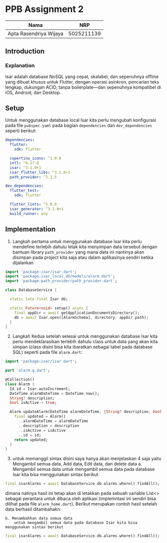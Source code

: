 # PPB Assignment 2

| Nama                       | NRP           |
|----------------------------|---------------|
| Apta Rasendriya Wijaya     |5025211139     |

## Introduction

### Explanation
Isar adalah database NoSQL yang cepat, skalabel, dan sepenuhnya offline yang dibuat khusus untuk Flutter, dengan operasi asinkron, pencarian teks lengkap, dukungan ACID, tanpa boilerplate—dan sepenuhnya kompatibel di iOS, Android, dan Desktop.


## Setup
Untuk menggunakan database local Isar kita perlu mengubah konfigurasi pada file `pubspec.yaml` pada bagian `dependencies` dan `dev_dependencies` seperti berikut:

```yaml
dependencies:
  flutter:
    sdk: flutter

  cupertino_icons: ^1.0.8
  intl: ^0.17.0
  isar: ^3.1.0+1
  isar_flutter_libs: ^3.1.0+1
  path_provider: ^2.1.5

dev_dependencies:
  flutter_test:
    sdk: flutter

  flutter_lints: ^5.0.0
  isar_generator: ^3.1.0+1
  build_runner: any
```

## Implementation
1. Langkah pertama untuk menggunakan database Isar kita perlu mendefine terlebih dahulu letak kita menyimpan data tersebut dengan bantuan library `path_provider` yang mana data ini nantinya akan disimpan pada project kita saja atau dalam aplikasinya sendiri ketika dijalankan

```dart
import 'package:isar/isar.dart';
import 'package:isar_local_db/models/alarm.dart';
import 'package:path_provider/path_provider.dart';

class DatabaseService {

  static late final Isar db;

  static Future<void> setup() async {
    final appDir = await getApplicationDocumentsDirectory();
    db = await Isar.open([AlarmSchema], directory: appDir.path);
  }
}

```

2. Langkah Kedua setelah selesai untuk menggunakan database Isar kita perlu mendeklarasikan terlebih dahulu class untuk data yang akan kita simpan (class disini bisa kita ibaratkan sebagai tabel pada database SQL) seperti pada file `alarm.dart`:

```dart
import 'package:isar/isar.dart';

part 'alarm.g.dart';

@Collection()
class Alarm {
  Id id = Isar.autoIncrement;
  DateTime alarmDateTime = DateTime.now();
  String? description;
  bool isActive = true;

  Alarm updateAlarm(DateTime alarmDateTime, {String? description, bool isActive = true}){
    final updated = Alarm()
      ..alarmDateTime = alarmDateTime
      ..description = description
      ..isActive = isActive
      ..id = id;
    return updated;
  }
}
```
3. untuk memanggil sintax disini saya hanya akan menjelaskan 4 saja yaitu Mengambil semua data, Add data, Edit data, dan delete data
   a. Mengambil semua data
        untuk mengambil semua data pada database Isar kita bisa menggunakan sintax berikut

```dart
final isarAlarms = await DatabaseService.db.alarms.where().findAll();
```

dimana natinya hasil ini tetap akan di letakkan pada sebuah variable List<> sebagai perantara untuk dibaca oleh aplikasi (implemntasi ini sendiri bisa dilihat pada file `alarm_home.dart`). Berikut merupakan contoh hasil setelah data berhasil ditambahakn:
    

    b. Menambahkan data semua data
        untuk mengambil semua data pada database Isar kita bisa menggunakan sintax berikut

```dart
final isarAlarms = await DatabaseService.db.alarms.where().findAll();
```